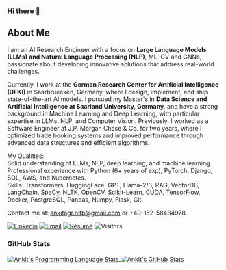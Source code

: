 ### Hi there 👋

<!--
**123ankitagr/123ankitagr** is a ✨ _special_ ✨ repository because its `README.md` (this file) appears on your GitHub profile.

Here are some ideas to get you started:

- 🔭 I’m currently working on ...
- 🌱 I’m currently learning ...
- 👯 I’m looking to collaborate on ...
- 🤔 I’m looking for help with ...
- 💬 Ask me about ...
- 📫 How to reach me: ...
- 😄 Pronouns: ...
- ⚡ Fun fact: ...
-->


## About Me

I am an AI Research Engineer with a focus on **Large Language Models (LLMs) and Natural Language Processing (NLP)**, ML, CV and GNNs, passionate about developing innovative solutions that address real-world challenges. 

Currently, I work at the **German Research Center for Artificial Intelligence (DFKI)** in Saarbruecken, Germany, where I design, implement, and ship state-of-the-art AI models.
I pursued my Master's in **Data Science and Artificial Intelligence at Saarland University, Germany**, and have a strong background in Machine Learning and Deep Learning, with particular expertise in LLMs, NLP, and Computer Vision. Previously, I worked as a Software Engineer at J.P. Morgan Chase & Co. for two years, where I optimized trade booking systems and improved performance through advanced data structures and efficient algorithms.

My Qualities:  
Solid understanding of LLMs, NLP, deep learning, and machine learning.   
Professional experience with Python (6+ years of exp), PyTorch, Django, SQL, AWS, and Kubernetes.  
Skills: Transformers, HuggingFace, GPT, Llama-2/3, RAG, VectorDB, LangChain, SpaCy, NLTK, OpenCV, Scikit-Learn, CUDA, TensorFlow, Docker, PostgreSQL, Pandas, Numpy, Flask, Git.   

Contact me at: ankitagr.nitb@gmail.com or +49-152-58484978.

<!-- AI Research Engineer with a focus on **Large Language Models (LLMs) and Natural Language Processing (NLP)**, Expert in Machine Learning, AI; LLMs. -->

[![Linkedin](https://img.shields.io/badge/-LinkedIn-222222?style=flat-square&logo=Linkedin&logoColor=white&link=https://www.linkedin.com/in/sudiptoghosh99/)](https://www.linkedin.com/in/ankitagr01/)
[![Email](https://img.shields.io/badge/Email-%20-gold)](mailto:ankitagr.nitb@gmail.com)
[![Résumé](https://img.shields.io/badge/Résumé%2FCV-%20-brightgreen)](https://drive.google.com/file/d/1WjxNzMZVllYUh8cI3_8IE4th31ZtBIo4/view?usp=sharing)
![Visitors](https://visitor-badge.glitch.me/badge?page_id=ankitagr01.visitor-badge)




### GitHub Stats
<a href="https://github.com/ankitagr01">
  <img align="center" src="https://github-readme-stats.vercel.app/api/top-langs/?username=ankitagr01&layout=compact&title_color=ffffff&text_color=c9cacc&icon_color=2bbc8a&bg_color=1d1f21" alt="Ankit's Programming Language Stats" />
</a>

<a href="https://github.com/ankitagr01">
  <img align="center" src="https://github-readme-stats.vercel.app/api?username=ankitagr01&show_icons=true&line_height=27&hide=contribs,prs,issues&count_private=true&title_color=ffffff&text_color=c9cacc&icon_color=2bbc8a&bg_color=1d1f21" alt="Ankit's GitHub Stats" />
</a>

